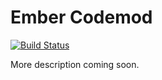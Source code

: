 Ember Codemod
=============

[![Build Status](https://travis-ci.org/vramana/ember-codemod.svg?branch=master)](https://travis-ci.org/vramana/ember-codemod)

More description coming soon.
